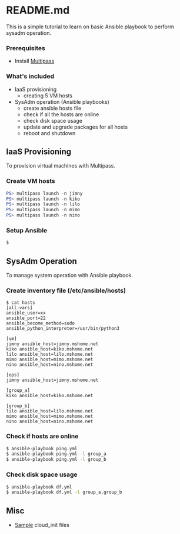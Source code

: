 # README.md
This is a simple tutorial to learn on basic Ansible playbook to perform sysadm operation.  

  
### Prerequisites
- Install [Multipass](https://multipass.run/install)  
  
  
### What's included
- IaaS provisioning
  - creating 5 VM hosts
- SysAdm operation (Ansible playbooks)
  - create ansible hosts file
  - check if all the hosts are online
  - check disk space usage 
  - update and upgrade packages for all hosts
  - reboot and shutdown
   

## IaaS Provisioning
To provision virtual machines with Multipass.

### Create VM hosts
```powershell
PS> multipass launch -n jimny
PS> multipass launch -n kiko
PS> multipass launch -n lilo
PS> multipass launch -n mimo
PS> multipass launch -n nino
```

### Setup Ansible
```bash
$ 
```

## SysAdm Operation
To manage system operation with Ansible playbook. 

### Create inventory file (/etc/ansible/hosts)
```console
$ cat hosts
[all:vars]
ansible_user=xx
ansible_port=22
ansible_become_method=sudo
ansible_python_interpreter=/usr/bin/python3

[vm]
jimny ansible_host=jimny.mshome.net
kiko ansible_host=kiko.mshome.net
lilo ansible_host=lilo.mshome.net
mimo ansible_host=mimo.mshome.net
nino ansible_host=nino.mshome.net

[ops]
jimny ansible_host=jimny.mshome.net

[group_a]
kiko ansible_host=kiko.mshome.net

[group_b]
lilo ansible_host=lilo.mshome.net
mimo ansible_host=mimo.mshome.net
nino ansible_host=nino.mshome.net

```

### Check if hosts are online
```bash
$ ansible-playbook ping.yml
$ ansible-playbook ping.yml -l group_a
$ ansible-playbook ping.yml -l group_b
```

### Check disk space usage
```bash
$ ansible-playbook df.yml
$ ansible-playbook df.yml -l group_a,group_b
```

## Misc
- [Sample](cloud_init/) cloud_init files  

